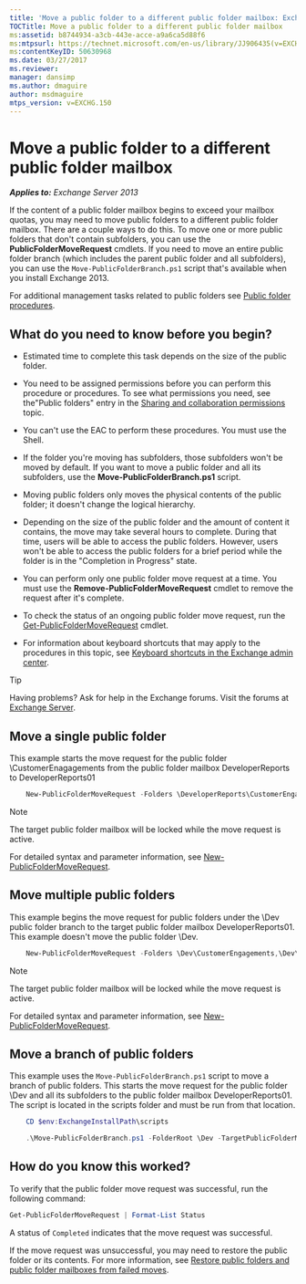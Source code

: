 ```yaml
---
title: 'Move a public folder to a different public folder mailbox: Exchange 2013 Help'
TOCTitle: Move a public folder to a different public folder mailbox
ms:assetid: b8744934-a3cb-443e-acce-a9a6ca5d88f6
ms:mtpsurl: https://technet.microsoft.com/en-us/library/JJ906435(v=EXCHG.150)
ms:contentKeyID: 50630968
ms.date: 03/27/2017
ms.reviewer: 
manager: dansimp
ms.author: dmaguire
author: msdmaguire
mtps_version: v=EXCHG.150
---
```


# Move a public folder to a different public folder mailbox

_**Applies to:** Exchange Server 2013_

If the content of a public folder mailbox begins to exceed your mailbox quotas, you may need to move public folders to a different public folder mailbox. There are a couple ways to do this. To move one or more public folders that don't contain subfolders, you can use the **PublicFolderMoveRequest** cmdlets. If you need to move an entire public folder branch (which includes the parent public folder and all subfolders), you can use the `Move-PublicFolderBranch.ps1` script that's available when you install Exchange 2013.

For additional management tasks related to public folders see [Public folder procedures](public-folder-procedures-exchange-2013-help.md).

## What do you need to know before you begin?

  - Estimated time to complete this task depends on the size of the public folder.

  - You need to be assigned permissions before you can perform this procedure or procedures. To see what permissions you need, see the"Public folders" entry in the [Sharing and collaboration permissions](sharing-and-collaboration-permissions-exchange-2013-help.md) topic.

  - You can't use the EAC to perform these procedures. You must use the Shell.

  - If the folder you're moving has subfolders, those subfolders won't be moved by default. If you want to move a public folder and all its subfolders, use the **Move-PublicFolderBranch.ps1** script.

  - Moving public folders only moves the physical contents of the public folder; it doesn't change the logical hierarchy.

  - Depending on the size of the public folder and the amount of content it contains, the move may take several hours to complete. During that time, users will be able to access the public folders. However, users won't be able to access the public folders for a brief period while the folder is in the "Completion in Progress" state.

  - You can perform only one public folder move request at a time. You must use the **Remove-PublicFolderMoveRequest** cmdlet to remove the request after it's complete.

  - To check the status of an ongoing public folder move request, run the [Get-PublicFolderMoveRequest](https://technet.microsoft.com/en-us/library/jj878076\(v=exchg.150\)) cmdlet.

  - For information about keyboard shortcuts that may apply to the procedures in this topic, see [Keyboard shortcuts in the Exchange admin center](keyboard-shortcuts-in-the-exchange-admin-center-2013-help.md).

> [!TIP]
> Having problems? Ask for help in the Exchange forums. Visit the forums at [Exchange Server](https://go.microsoft.com/fwlink/p/?linkid=60612).

## Move a single public folder

This example starts the move request for the public folder \\CustomerEnagagements from the public folder mailbox DeveloperReports to DeveloperReports01

```powershell
    New-PublicFolderMoveRequest -Folders \DeveloperReports\CustomerEngagements -TargetMailbox DeveloperReports01
```

> [!NOTE]
> The target public folder mailbox will be locked while the move request is active.

For detailed syntax and parameter information, see [New-PublicFolderMoveRequest](https://technet.microsoft.com/en-us/library/jj878081\(v=exchg.150\)).

## Move multiple public folders

This example begins the move request for public folders under the \\Dev public folder branch to the target public folder mailbox DeveloperReports01. This example doesn't move the public folder \\Dev.

```powershell
    New-PublicFolderMoveRequest -Folders \Dev\CustomerEngagements,\Dev\RequestsforChange,\Dev\Usability -TargetMailbox DeveloperReports01
```

> [!NOTE]
> The target public folder mailbox will be locked while the move request is active.

For detailed syntax and parameter information, see [New-PublicFolderMoveRequest](https://technet.microsoft.com/en-us/library/jj878081\(v=exchg.150\)).

## Move a branch of public folders

This example uses the `Move-PublicFolderBranch.ps1` script to move a branch of public folders. This starts the move request for the public folder \\Dev and all its subfolders to the public folder mailbox DeveloperReports01. The script is located in the scripts folder and must be run from that location.

```powershell
    CD $env:ExchangeInstallPath\scripts
```
```powershell
    .\Move-PublicFolderBranch.ps1 -FolderRoot \Dev -TargetPublicFolderMailbox DeveloperReports01
```

## How do you know this worked?

To verify that the public folder move request was successful, run the following command:

```powershell
Get-PublicFolderMoveRequest | Format-List Status
```

A status of `Completed` indicates that the move request was successful.

If the move request was unsuccessful, you may need to restore the public folder or its contents. For more information, see [Restore public folders and public folder mailboxes from failed moves](restore-public-folders-and-public-folder-mailboxes-from-failed-moves-exchange-2013-help.md).
